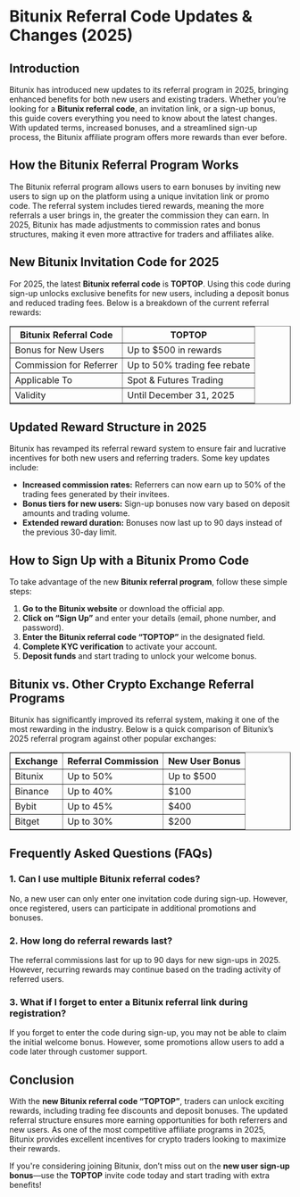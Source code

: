 <h1>Bitunix Referral Code Updates & Changes (2025)</h1>
    
<h2>Introduction</h2>
<p>Bitunix has introduced new updates to its referral program in 2025, bringing enhanced benefits for both new users and existing traders. Whether you’re looking for a <strong>Bitunix referral code</strong>, an invitation link, or a sign-up bonus, this guide covers everything you need to know about the latest changes. With updated terms, increased bonuses, and a streamlined sign-up process, the Bitunix affiliate program offers more rewards than ever before.</p>
    
<h2>How the Bitunix Referral Program Works</h2>
<p>The Bitunix referral program allows users to earn bonuses by inviting new users to sign up on the platform using a unique invitation link or promo code. The referral system includes tiered rewards, meaning the more referrals a user brings in, the greater the commission they can earn. In 2025, Bitunix has made adjustments to commission rates and bonus structures, making it even more attractive for traders and affiliates alike.</p>
    
<h2>New Bitunix Invitation Code for 2025</h2>
<p>For 2025, the latest <strong>Bitunix referral code</strong> is <strong>TOPTOP</strong>. Using this code during sign-up unlocks exclusive benefits for new users, including a deposit bonus and reduced trading fees. Below is a breakdown of the current referral rewards:</p>
    
<table border="1">
        <tr>
            <th>Bitunix Referral Code</th>
            <th>TOPTOP</th>
        </tr>
        <tr>
            <td>Bonus for New Users</td>
            <td>Up to $500 in rewards</td>
        </tr>
        <tr>
            <td>Commission for Referrer</td>
            <td>Up to 50% trading fee rebate</td>
        </tr>
        <tr>
            <td>Applicable To</td>
            <td>Spot & Futures Trading</td>
        </tr>
        <tr>
            <td>Validity</td>
            <td>Until December 31, 2025</td>
        </tr>
  </table>
    
<h2>Updated Reward Structure in 2025</h2>
<p>Bitunix has revamped its referral reward system to ensure fair and lucrative incentives for both new users and referring traders. Some key updates include:</p>
<ul>
        <li><strong>Increased commission rates:</strong> Referrers can now earn up to 50% of the trading fees generated by their invitees.</li>
        <li><strong>Bonus tiers for new users:</strong> Sign-up bonuses now vary based on deposit amounts and trading volume.</li>
        <li><strong>Extended reward duration:</strong> Bonuses now last up to 90 days instead of the previous 30-day limit.</li>
</ul>
    
<h2>How to Sign Up with a Bitunix Promo Code</h2>
<p>To take advantage of the new <strong>Bitunix referral program</strong>, follow these simple steps:</p>
    <ol>
        <li><strong>Go to the Bitunix website</strong> or download the official app.</li>
        <li><strong>Click on “Sign Up”</strong> and enter your details (email, phone number, and password).</li>
        <li><strong>Enter the Bitunix referral code “TOPTOP”</strong> in the designated field.</li>
        <li><strong>Complete KYC verification</strong> to activate your account.</li>
        <li><strong>Deposit funds</strong> and start trading to unlock your welcome bonus.</li>
    </ol>
    
<h2>Bitunix vs. Other Crypto Exchange Referral Programs</h2>
<p>Bitunix has significantly improved its referral system, making it one of the most rewarding in the industry. Below is a quick comparison of Bitunix’s 2025 referral program against other popular exchanges:</p>
    
<table border="1">
        <tr>
            <th>Exchange</th>
            <th>Referral Commission</th>
            <th>New User Bonus</th>
        </tr>
        <tr>
            <td>Bitunix</td>
            <td>Up to 50%</td>
            <td>Up to $500</td>
        </tr>
        <tr>
            <td>Binance</td>
            <td>Up to 40%</td>
            <td>$100</td>
        </tr>
        <tr>
            <td>Bybit</td>
            <td>Up to 45%</td>
            <td>$400</td>
        </tr>
        <tr>
            <td>Bitget</td>
            <td>Up to 30%</td>
            <td>$200</td>
        </tr>
</table>
    
<h2>Frequently Asked Questions (FAQs)</h2>
    
<h3>1. Can I use multiple Bitunix referral codes?</h3>
<p>No, a new user can only enter one invitation code during sign-up. However, once registered, users can participate in additional promotions and bonuses.</p>
    
<h3>2. How long do referral rewards last?</h3>
<p>The referral commissions last for up to 90 days for new sign-ups in 2025. However, recurring rewards may continue based on the trading activity of referred users.</p>
    
<h3>3. What if I forget to enter a Bitunix referral link during registration?</h3>
<p>If you forget to enter the code during sign-up, you may not be able to claim the initial welcome bonus. However, some promotions allow users to add a code later through customer support.</p>
    
<h2>Conclusion</h2>
<p>With the <strong>new Bitunix referral code “TOPTOP”</strong>, traders can unlock exciting rewards, including trading fee discounts and deposit bonuses. The updated referral structure ensures more earning opportunities for both referrers and new users. As one of the most competitive affiliate programs in 2025, Bitunix provides excellent incentives for crypto traders looking to maximize their rewards.</p>
<p>If you're considering joining Bitunix, don’t miss out on the <strong>new user sign-up bonus</strong>—use the <strong>TOPTOP</strong> invite code today and start trading with extra benefits!</p>
</body>
</html>

